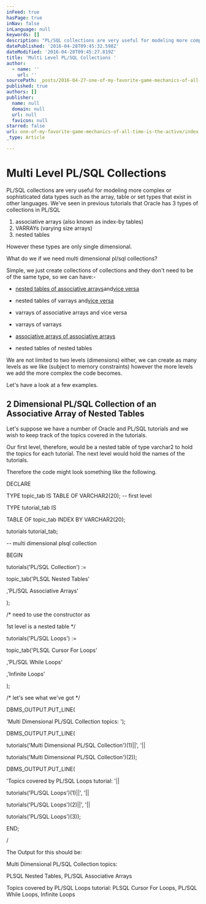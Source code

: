 ```yaml
---
inFeed: true
hasPage: true
inNav: false
inLanguage: null
keywords: []
description: "PL/SQL collections are very useful for modeling more complex or sophisticated data types such as the array, table or set types that exist in other languages. We've seen in previous tutorials that Oracle has 3 types of collections in PL/SQL"
datePublished: '2016-04-28T09:45:32.598Z'
dateModified: '2016-04-28T09:45:27.819Z'
title: 'Multi Level PL/SQL Collections '
author:
  - name: ''
    url: ''
sourcePath: _posts/2016-04-27-one-of-my-favorite-game-mechanics-of-all-time-is-the-active.md
published: true
authors: []
publisher:
  name: null
  domain: null
  url: null
  favicon: null
starred: false
url: one-of-my-favorite-game-mechanics-of-all-time-is-the-active/index.html
_type: Article

---
```

# Multi Level PL/SQL Collections 

PL/SQL collections are very useful for modeling more complex or sophisticated data types such as the array, table or set types that exist in other languages. We've seen in previous tutorials that Oracle has 3 types of collections in PL/SQL

1. associative arrays (also known as index-by tables)
2. VARRAYs (varying size arrays)
3. nested tables

However these types are only single dimensional. 

What do we if we need multi dimensional pl/sql collections?

Simple, we just create collections of collections and they don't need to be of the same type, so we can have:-

* [nested tables of associative arrays][0]and[vice versa][1]
* nested tables of varrays and[vice versa][2]

* varrays of associative arrays and vice versa
* varrays of varrays
* [associative arrays of associative arrays][3]
* nested tables of nested tables

We are not limited to two levels (dimensions) either, we can create as many levels as we like (subject to memory constraints) however the more levels we add the more complex the code becomes.

Let's have a look at a few examples. 

## 2 Dimensional PL/SQL Collection of an Associative Array of Nested Tables

Let's suppose we have a number of Oracle and PL/SQL tutorials and we wish to keep track of the topics covered in the tutorials.

Our first level, therefore, would be a nested table of type varchar2 to hold the topics for each tutorial. The next level would hold the names of the tutorials.

Therefore the code might look something like the following.

DECLARE

TYPE topic\_tab IS TABLE OF VARCHAR2(20); -- first level 

TYPE tutorial\_tab IS 

TABLE OF topic\_tab INDEX BY VARCHAR2(20); 

tutorials tutorial\_tab; 

-- multi dimensional plsql collection 

BEGIN

tutorials('PL/SQL Collection') :=

topic\_tab('PLSQL Nested Tables'

,'PL/SQL Associative Arrays'

);

/\* need to use the constructor as 

1st level is a nested table \*/

tutorials('PL/SQL Loops') :=

topic\_tab('PLSQL Cursor For Loops'

,'PL/SQL While Loops'

,'Infinite Loops'

);

/\* let's see what we've got \*/

DBMS\_OUTPUT.PUT\_LINE(

'Multi Dimensional PL/SQL Collection topics: ');

DBMS\_OUTPUT.PUT\_LINE(

tutorials('Multi Dimensional PL/SQL Collection')(1)||', '||

tutorials('Multi Dimensional PL/SQL Collection')(2)); 

DBMS\_OUTPUT.PUT\_LINE(

'Topics covered by PL/SQL Loops tutorial: '||

tutorials('PL/SQL Loops')(1)||', '||

tutorials('PL/SQL Loops')(2)||', '||

tutorials('PL/SQL Loops')(3)); 

END;

/

The Output for this should be:

Multi Dimensional PL/SQL Collection topics:

PLSQL Nested Tables, PL/SQL Associative Arrays

Topics covered by PL/SQL Loops tutorial: PLSQL Cursor For Loops, PL/SQL While Loops, Infinite Loops

[0]: http://www.asktheoracle.net/multi-level-plsql-collections.html#Nested_Table_of_Associative_Array_
[1]: http://www.asktheoracle.net/multi-level-plsql-collections.html#PLSQL_Collections_of_Associative_Array
[2]: http://www.asktheoracle.net/multi-level-plsql-collections.html#PLSQL_Collections_of_Associative_Array_
[3]: http://www.asktheoracle.net/multi-level-plsql-collections.html#Associative_Array_of_Associative_Array